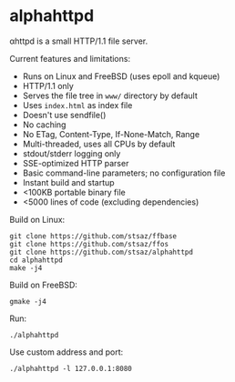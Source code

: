 # alphahttpd

αhttpd is a small HTTP/1.1 file server.

Current features and limitations:

* Runs on Linux and FreeBSD (uses epoll and kqueue)
* HTTP/1.1 only
* Serves the file tree in `www/` directory by default
* Uses `index.html` as index file
* Doesn't use sendfile()
* No caching
* No ETag, Content-Type, If-None-Match, Range
* Multi-threaded, uses all CPUs by default
* stdout/stderr logging only
* SSE-optimized HTTP parser
* Basic command-line parameters; no configuration file
* Instant build and startup
* <100KB portable binary file
* <5000 lines of code (excluding dependencies)


Build on Linux:

	git clone https://github.com/stsaz/ffbase
	git clone https://github.com/stsaz/ffos
	git clone https://github.com/stsaz/alphahttpd
	cd alphahttpd
	make -j4

Build on FreeBSD:

	gmake -j4

Run:

	./alphahttpd

Use custom address and port:

	./alphahttpd -l 127.0.0.1:8080

